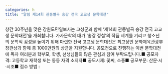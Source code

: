 ```yaml
---
categories: h
title: "알림 제14회 관동별곡 송강 전국 고교생 문학대전"
---
```

창간 30주년을 맞은 강원도민일보사는 고성군과 함께 ‘제14회 관동별곡 송강 전국 고교생 문학대전’을 개최합니다. 가사문학의 대가 ‘송강 정철’의 작품 세계를 기리고 청소년의 문학적 감성을 높이기 위해 마련한 전국 고교생 문학대전은 최고상인 문화체육관광부 장관상과 함께 총 1000만원의 상금을 지원합니다. 공모전으로 진행하는 이번 문학대전에 독자 여러분과 학부모, 학생, 선생님들의 많은 관심과 참여 부탁드립니다.■ 공모자격: 고등학교 재학생 또는 동등 자격 소지자■ 공모시제: 꽃씨, 소풍■ 공모부문: 산문·시·시조■ 접수 방법 :